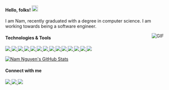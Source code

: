<h4>Hello, folks! <img src="https://raw.githubusercontent.com/MartinHeinz/MartinHeinz/master/wave.gif" width="20px" height="20px" /></h4>
<p style="fontsize: 5px">I am Nam, recently graduated with a degree in computer science. I am working towards being a software engineer.</p>
<img align="right" alt="GIF" src="https://media4.giphy.com/media/LaVp0AyqR5bGsC5Cbm/200w.gif?cid=6c09b952w24bjufvqeclteezkbvwapwd39cbdkmllna6q2be&ep=v1_gifs_search&rid=200w.gif&ct=g" />

<!-- <h4>&#x1F527; Technologies & Tools</h4> -->
<h4>Technologies & Tools</h4>
<p>
  <a href="https://www.ecma-international.org/publications-and-standards/standards/ecma-262/">
    <img src="https://img.shields.io/badge/Lang-JavaScript-2bbc8a?style=flat&logo=javascript&logoColor=white" />
  </a>
  <a href="https://www.typescriptlang.org/">
    <img src="https://img.shields.io/badge/Lang-TypeScript-2bbc8a?style=flat&logo=typescript&logoColor=white" />
  </a>
  <a href="https://www.python.org/">
    <img src="https://img.shields.io/badge/Lang-Python-2bbc8a?style=flat&logo=python&logoColor=white" />
  </a>
  <a href="https://react.dev/">
    <img src="https://img.shields.io/badge/Frame-React-2bbc8a?style=flat&logo=react&logoColor=white" />
  </a>
  <a href="https://nextjs.org/">
    <img src="https://img.shields.io/badge/Frame-Next.js-2bbc8a?style=flat&logo=nextdotjs&logoColor=white" />
  </a>
  <a href="https://nodejs.org/en">
    <img src="https://img.shields.io/badge/Frame-Node.js-2bbc8a?style=flat&logo=nodedotjs&logoColor=white" />
  </a>
  <a href="https://expressjs.com/">
    <img src="https://img.shields.io/badge/Frame-Express-2bbc8a?style=flat&logo=express&logoColor=white" />
  </a>
<!--   <a href="https://nestjs.com/">
    <img src="https://img.shields.io/badge/Frame-NestJS-2bbc8a?style=flat&logo=nestjs&logoColor=white" />
  </a> -->
<!--   <a href="https://adonisjs.com/">
    <img src="https://img.shields.io/badge/Frame-AdonisJS-2bbc8a?style=flat&logo=adonisjs&logoColor=white" />
  </a> -->
  <a href="https://jestjs.io/">
    <img src="https://img.shields.io/badge/Test-Jest-2bbc8a?style=flat&logo=jest&logoColor=white" />
  </a>
<!--   <a href="https://vitest.dev/">
    <img src="https://img.shields.io/badge/Test-Vitest-2bbc8a?style=flat&logo=vitest&logoColor=white" />
  </a> -->
  <a href="https://www.postgresql.org/">
    <img src="https://img.shields.io/badge/Database-PostgreSQL-2bbc8a?style=flat&logo=postgresql&logoColor=white" />
  </a>
<!--   <a href="https://www.mongodb.com/">
    <img src="https://img.shields.io/badge/Database-MongoDB-2bbc8a?style=flat&logo=mongodb&logoColor=white" />
  </a> -->
  <a href="https://graphql.org/">
    <img src="https://img.shields.io/badge/Pattern-GraphQL-2bbc8a?style=flat&logo=graphql&logoColor=white" />
  </a>
<!--   <a href="https://graphql.org/">
    <img src="https://img.shields.io/badge/Database-Redis-2bbc8a?style=flat&logo=redis&logoColor=white" />
  </a> -->
  <a href="https://git-scm.com/">
    <img src="https://img.shields.io/badge/Tool-Git-2bbc8a?style=flat&logo=git&logoColor=white" />
  </a>
  <a href="https://www.docker.com/">
    <img src="https://img.shields.io/badge/Tool-Docker-2bbc8a?style=flat&logo=docker&logoColor=white" />
  </a>
  <a href="https://learn.microsoft.com/en-us/windows/wsl/">
    <img src="https://img.shields.io/badge/OS-WSL2-2bbc8a?style=flat&logo=linux&logoColor=white" />
  </a>
  <a href="https://fishshell.com/">
    <img src="https://img.shields.io/badge/Shell-Fish-2bbc8a?style=flat&logo=gnu-bash&logoColor=white" />
  </a>
</p>

<p>
  <a href="https://github.com/hoainamcse?tab=repositories">
    <img align="center" src="https://github-readme-stats.vercel.app/api?username=hoainamcse&rank_icon=github&show_icons=true&count_private=true&title_color=2bbc8a&icon_color=2bbc8a&hide_border=true&hide_title=true" alt="Nam Nguyen's GitHub Stats" />
  </a>
</p>

<h4>Connect with me</h4>
<p>
  <a href="https://www.linkedin.com/in/hoainamcse/" target="_blank">
    <img src="https://img.shields.io/badge/LinkedIn-525252?style=flat-square&logo=linkedin&logoColor=white" />
  </a>
  <a href="https://twitter.com/hoainamcse/" target="_blank">
    <img src="https://img.shields.io/badge/Twitter-525252?style=flat-square&logo=x&logoColor=white" />
  </a>
  <a href="https://wa.me/84788667627/" target="_blank">
    <img src="https://img.shields.io/badge/WhatsApp-525252?style=flat-square&logo=whatsapp&logoColor=white" />
  </a>
</p>
<!-- <h4>&#x1f4c8; GitHub Stats</h4> -->
